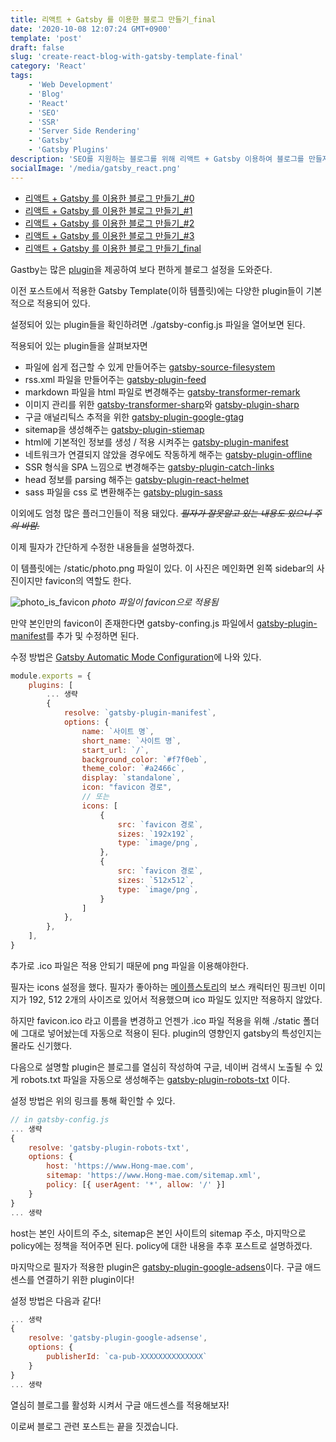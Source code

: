```yaml
---
title: 리액트 + Gatsby 를 이용한 블로그 만들기_final
date: '2020-10-08 12:07:24 GMT+0900'
template: 'post'
draft: false
slug: 'create-react-blog-with-gatsby-template-final'
category: 'React'
tags:
    - 'Web Development'
    - 'Blog'
    - 'React'
    - 'SEO'
    - 'SSR'
    - 'Server Side Rendering'
    - 'Gatsby'
    - 'Gatsby Plugins'
description: 'SEO를 지원하는 블로그를 위해 리액트 + Gatsby 이용하여 블로그를 만들자. final Gatsby에서 제공하는 plugins!'
socialImage: '/media/gatsby_react.png'
---
```


-   [리액트 + Gatsby 를 이용한 블로그 만들기\_#0](/posts/create-react-blog-with-gatsby-template-0)
-   [리액트 + Gatsby 를 이용한 블로그 만들기\_#1](/posts/create-react-blog-with-gatsby-template-1)
-   [리액트 + Gatsby 를 이용한 블로그 만들기\_#2](/posts/create-react-blog-with-gatsby-template-2)
-   [리액트 + Gatsby 를 이용한 블로그 만들기\_#3](/posts/create-react-blog-with-gatsby-template-3)
-   [리액트 + Gatsby 를 이용한 블로그 만들기\_final](/posts/create-react-blog-with-gatsby-template-final)

Gastby는 많은 [plugin](https://www.gatsbyjs.com/plugins)을 제공하여 보다 편하게 블로그 설정을 도와준다.

이전 포스트에서 적용한 Gatsby Template(이하 템플릿)에는 다양한 plugin들이 기본적으로 적용되어 있다.

설정되어 있는 plugin들을 확인하려면 ./gatsby-config.js 파일을 열어보면 된다.

적용되어 있는 plugin들을 살펴보자면

-   파일에 쉽게 접근할 수 있게 만들어주는 [gatsby-source-filesystem](https://www.gatsbyjs.com/plugins/gatsby-source-filesystem)
-   rss.xml 파일을 만들어주는 [gatsby-plugin-feed](https://www.gatsbyjs.com/plugins/gatsby-plugin-feed)
-   markdown 파일을 html 파일로 변경해주는 [gatsby-transformer-remark](https://www.gatsbyjs.com/plugins/gatsby-transformer-remark)
-   이미지 관리를 위한 [gatsby-transformer-sharp](https://www.gatsbyjs.com/plugins/gatsby-transformer-sharp)와 [gatsby-plugin-sharp](https://www.gatsbyjs.com/plugins/gatsby-plugin-sharp)
-   구글 애널리틱스 추적을 위한 [gatsby-plugin-google-gtag](https://www.gatsbyjs.com/plugins/gatsby-plugin-google-gtag)
-   sitemap을 생성해주는 [gatsby-plugin-stiemap](https://www.gatsbyjs.com/plugins/gatsby-plugin-stiemap)
-   html에 기본적인 정보를 생성 / 적용 시켜주는 [gatsby-plugin-manifest](https://www.gatsbyjs.com/plugins/gatsby-plugin-manifest)
-   네트워크가 연결되지 않았을 경우에도 작동하게 해주는 [gatsby-plugin-offline](https://www.gatsbyjs.com/plugins/gatsby-plugin-offline)
-   SSR 형식을 SPA 느낌으로 변경해주는 [gatsby-plugin-catch-links](https://www.gatsbyjs.com/plugins/gatsby-plugin-catch-links)
-   head 정보를 parsing 해주는 [gatsby-plugin-react-helmet](https://www.gatsbyjs.com/plugins/gatsby-plugin-react-helmet)
-   sass 파일을 css 로 변환해주는 [gatsby-plugin-sass](https://www.gatsbyjs.com/plugins/gatsby-plugin-sass)

이외에도 엄청 많은 플러그인들이 적용 돼있다. <del>_필자가 잘못알고 있는 내용도 있으니 주의 바람._</del>

이제 필자가 간단하게 수정한 내용들을 설명하겠다.

이 템플릿에는 /static/photo.png 파일이 있다. 이 사진은 메인화면 왼쪽 sidebar의 사진이지만 favicon의 역할도 한다.

![photo_is_favicon](/media/photo_is_favicon.png) _photo 파일이 favicon으로 적용됨_

만약 본인만의 favicon이 존재한다면 gatsby-confing.js 파일에서 [gatsby-plugin-manifest](https://www.gatsbyjs.com/plugins/gatsby-plugin-manifest)를 추가 및 수정하면 된다.

수정 방법은 [Gatsby Automatic Mode Configuration](https://www.gatsbyjs.com/plugins/gatsby-plugin-manifest/#automatic-mode-configuration)에 나와 있다.

```javascript
module.exports = {
    plugins: [
        ... 생략
        {
            resolve: `gatsby-plugin-manifest`,
            options: {
                name: `사이트 명`,
                short_name: `사이트 명`,
                start_url: `/`,
                background_color: `#f7f0eb`,
                theme_color: `#a2466c`,
                display: `standalone`,
                icon: "favicon 경로",
                // 또는
                icons: [
                    {
                        src: `favicon 경로`,
                        sizes: `192x192`,
                        type: `image/png`,
                    },
                    {
                        src: `favicon 경로`,
                        sizes: `512x512`,
                        type: `image/png`,
                    }
                ]
            },
        },
    ],
}
```

추가로 .ico 파일은 적용 안되기 때문에 png 파일을 이용해야한다.

필자는 icons 설정을 했다. 필자가 좋아하는 [메이플스토리](https://maplestory.nexon.com)의 보스 캐릭터인 핑크빈 이미지가 192, 512 2개의 사이즈로 있어서 적용했으며 ico 파일도 있지만 적용하지 않았다.

하지만 favicon.ico 라고 이름을 변경하고 언젠가 .ico 파일 적용을 위해 ./static 폴더에 그대로 넣어놨는데 자동으로 적용이 된다. plugin의 영향인지 gatsby의 특성인지는 몰라도 신기했다.

다음으로 설명할 plugin은 블로그를 열심히 작성하여 구글, 네이버 검색시 노출될 수 있게 robots.txt 파일을 자동으로 생성해주는 [gatsby-plugin-robots-txt](https://www.gatsbyjs.com/plugins/gatsby-plugin-robots-txt) 이다.

설정 방법은 위의 링크를 통해 확인할 수 있다.

```js
// in gatsby-config.js
... 생략
{
    resolve: 'gatsby-plugin-robots-txt',
    options: {
        host: 'https://www.Hong-mae.com',
        sitemap: 'https://www.Hong-mae.com/sitemap.xml',
        policy: [{ userAgent: '*', allow: '/' }]
    }
}
... 생략
```

host는 본인 사이트의 주소, sitemap은 본인 사이트의 sitemap 주소, 마지막으로 policy에는 정책을 적어주면 된다. policy에 대한 내용을 추후 포스트로 설명하겠다.

마지막으로 필자가 적용한 plugin은 [gatsby-plugin-google-adsens](https://www.gatsbyjs.com/plugins/gatsby-plugin-google-adsens)이다. 구글 애드센스를 연결하기 위한 plugin이다!

설정 방법은 다음과 같다!

```js
... 생략
{
    resolve: 'gatsby-plugin-google-adsense',
    options: {
        publisherId: `ca-pub-XXXXXXXXXXXXXX`
    }
}
... 생략
```

열심히 블로그를 활성화 시켜서 구글 애드센스를 적용해보자!

이로써 블로그 관련 포스트는 끝을 짓겠습니다.
